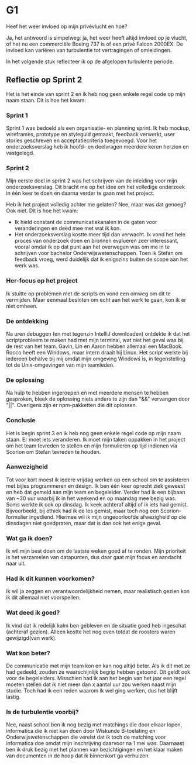 # G1 

Heef het weer invloed op mijn privévlucht en hoe?

Ja, het antwoord is simpelweg: ja, het weer heeft altijd invloed op je vlucht, of het nu een commerciële Boeing 737 is of een privé Falcon 2000EX. De invloed kan variëren van turbulentie tot vertragingen of omleidingen.

In het volgende stuk reflecteer ik op de afgelopen turbulente periode.

## Reflectie op Sprint 2

Het is het einde van sprint 2 en ik heb nog geen enkele regel code op mijn naam staan. Dit is hoe het kwam:

### Sprint 1
Sprint 1 was bedoeld als een organisatie- en planning sprint. Ik heb mockup, wireframes, prototype en styleguid gemaakt, feedback verwerkt, user stories geschreven en acceptatiecriteria toegevoegd. Voor het onderzoeksverslag heb ik hoofd- en deelvragen meerdere keren herzien en vastgelegd.

### Sprint 2
Mijn eerste doel in sprint 2 was het schrijven van de inleiding voor mijn onderzoeksverslag. Dit bracht me op het idee om het volledige onderzoek in één keer te doen en daarna verder te gaan met het project.

Heb ik het project volledig achter me gelaten? Nee, maar was dat genoeg? Ook niet. Dit is hoe het kwam:
- Ik hield constant de communicatiekanalen in de gaten voor veranderingen en deed mee met wat ik kon.
- Het onderzoeksverslag kostte meer tijd dan verwacht. Ik vond het hele proces van onderzoek doen en bronnen evalueren zeer interessant, vooral omdat ik op dat punt aan het overwegen was om me in te schrijven voor bachelor Onderwijswetenschappen. Toen ik Stefan om feedback vroeg, werd duidelijk dat ik enigszins buiten de scope aan het werk was.

### Her-focus op het project
Ik stuitte op problemen met de scripts en vond een omweg om dit te vermijden. Maar eenmaal besloten om echt aan het werk te gaan, kon ik er niet omheen.

### De ontdekking
Na uren debuggen (en met tegenzin IntelliJ downloaden) ontdekte ik dat het scriptprobleem te maken had met mijn terminal, wat niet het geval was bij de rest van het team. Gavin, Lin en Aaron hebben allemaal een MacBook. Rocco heeft een Windows, maar intern draait hij Linux. Het script werkte bij iedereen behalve bij mij omdat mijn omgeving Windows is, in tegenstelling tot de Unix-omgevingen van mijn teamleden.

### De oplossing
Na hulp te hebben ingeroepen en met meerdere mensen te hebben gesproken, bleek de oplossing niets anders te zijn dan "&&" vervangen door "||". Overigens zijn er npm-pakketten die dit oplossen.

### Conclusie
Het is begin sprint 3 en ik heb nog geen enkele regel code op mijn naam staan. Er moet iets veranderen. Ik moet mijn taken oppakken in het project om het team tevreden te stellen en mijn formulieren op tijd indienen via Scorion om Stefan tevreden te houden.

### Aanwezigheid
Tot voor kort moest ik iedere vrijdag werken op een school om te assisteren met bijles programmeren en design. Ik ben één keer oprecht ziek geweest en heb dat gemeld aan mijn team en begeleider. Verder had ik een bijbaan van ~30 uur waarbij ik in het weekend en op maandag mee bezig was. Soms werkte ik ook op dinsdag. Ik keek achteraf altijd of ik iets had gemist. Bijvoorbeeld, bij ethiek had ik de les gemist, maar toch nog een Scorion-formulier ingediend. Hiermee wil ik mijn ongeoorloofde afwezigheid op die dinsdagen niet goedpraten, maar dat is dan ook het enige geval.

### Wat ga ik doen?
Ik wil mijn best doen om de laatste weken goed af te ronden. Mijn prioriteit is het verzamelen van datapunten, dus daar gaat mijn focus en aandacht naar uit.

### Had ik dit kunnen voorkomen?
Ik wil ja zeggen en verantwoordelijkheid nemen, maar realistisch gezien kon ik dit allemaal niet voorspellen.

### Wat deed ik goed?
Ik vind dat ik redelijk kalm ben gebleven en de situatie goed heb ingeschat (achteraf gezien). Alleen kostte het nog even totdat de roosters waren gewijzigd(van werk).

### Wat kon beter?
De communicatie met mijn team kon en kan nog altijd beter. Als ik dit met ze had gedeeld, zouden ze waarschijnlijk begrip hebben getoond. Dit geldt ook voor de begeleiders. Misschien had ik aan het begin van het jaar een regel moeten stellen dat ik niet meer dan x aantal uur zou werken naast mijn studie. Toch had ik een reden waarom ik wel ging werken, dus het blijft lastig.

### Is de turbulentie voorbij?
Nee, naast school ben ik nog bezig met matchings die door elkaar lopen, informatica die ik niet kan doen door Wiskunde B-toelating en Onderwijswetenschappen die vereist dat ik toch de matching voor informatica doe omdat mijn inschrijving daarvoor na 1 mei was. Daarnaast ben ik druk bezig met het plannen van bezichtigingen en het klaar maken van documenten in de hoop dat ik binnenkort ga verhuizen.